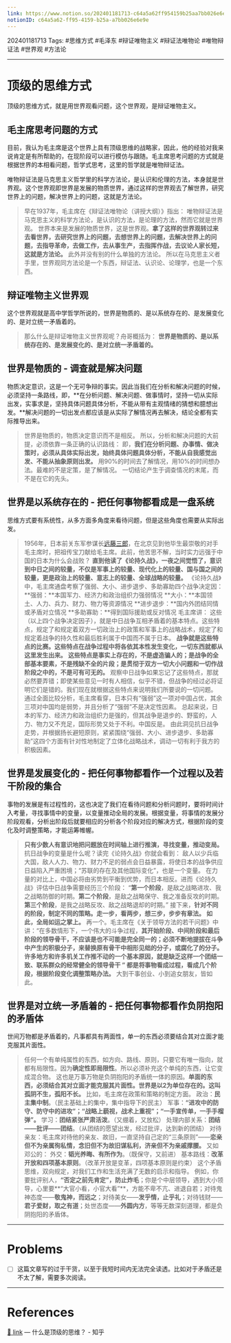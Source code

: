 ```yaml
---
link: https://www.notion.so/202401181713-c64a5a62ff954159b25aa7bb026e6e9e
notionID: c64a5a62-ff95-4159-b25a-a7bb026e6e9e
---
```

202401181713
Tags: #思维方式 #毛泽东 #辩证唯物主义 #辩证法唯物论 #唯物辩证法 #世界观 #方法论 

--- 
# 顶级的思维方式
顶级的思维方式，就是用世界观看问题，这个世界观，是辩证唯物主义。

## 毛主席思考问题的方式
目前，我认为毛主席是这个世界上具有顶级思维的战略家，因此，他的经验对我来说肯定是有所帮助的，在现阶段可以进行模仿与跟随。毛主席思考问题的方式就是根据世界的本相看问题，哲学式思考，这里的哲学就是唯物辩证法。

唯物辩证法是马克思主义哲学里的科学方法论，是认识和伦理的方法，本身就是世界观。这个世界观即世界是发展的物质世界，通过这样的世界观去了解世界，研究世界上的问题，解决世界上的问题，这就是方法论。
> 早在1937年，毛主席在《辩证法唯物论（讲授大纲）》指出：
唯物辩证法是马克思主义的科学方法论，是认识的方法，是论理的方法，然而它就是世界观。
世界本来是发展的物质世界，这是世界观。**拿了这样的世界观转过来去看世界，去研究世界上的问题，去想世界上的问题，去解决世界上的问题，去指导革命，去做工作，去从事生产，去指挥作战，去议论人家长短，这就是方法论。**
此外并没有别的什么单独的方法论。
所以在马克思主义者手里，世界观同方法论是一个东西，辩证法、认识论、论理学，也是一个东西。

## 辩证唯物主义世界观

这个世界观就是高中学哲学所说的，世界是物质的、是以系统存在的、是发展变化的、是对立统一矛盾着的。
> 那么什么是辩证唯物主义世界观呢？舟哥概括为：
**世界是物质的、是以系统存在的、是发展变化的、是对立统一矛盾着的。**

## 世界是物质的 - 调查就是解决问题
物质决定意识，这是一个无可争辩的事实。因此当我们在分析和解决问题的时候，必须坚持一条路线，即，**在分析问题、解决问题、做事情时，坚持一切从实际出发，实事求是，坚持具体问题具体分析，不能从带有主观情绪的猜想和臆想出发。**解决问题的一切出发点都应该是从实际了解情况再去解决，结论全都有实际推导出来。
> 世界是物质的，物质决定意识而不是相反。
所以，分析和解决问题的大前提，必须依靠一条正确的认识路线：
即，**我们在分析问题、办事情、做决策时，必须从具体实际出发，始终具体问题具体分析，不能从自我感觉出发、不能从抽象原则出发。**
用90%的时间去了解情况，用10%的时间想办法。最难的不是定策，是了解情况。
一切结论产生于调查情况的末尾，而不是在它的先头。

## 世界是以系统存在的 - 把任何事物都看成是一盘系统
思维方式要有系统性，从多方面多角度来看待问题，但是这些角度也需要从实际出发。
> 1956年，日本前关东军参谋长[远藤三郎](https://www.zhihu.com/search?q=%E8%BF%9C%E8%97%A4%E4%B8%89%E9%83%8E&search_source=Entity&hybrid_search_source=Entity&hybrid_search_extra=%7B%22sourceType%22%3A%22answer%22%2C%22sourceId%22%3A2750652287%7D)，在北京见到他毕生最崇敬的对手毛主席时，把祖传宝刀献给毛主席。此前，他苦思不解，当时实力远强于中国的日本为什么会战败？
**直到他读了《论持久战》，一夜之间觉悟了，意识到中日之间的较量，不仅是军事上的较量、现代化上的较量、国与国之间的较量，更是政治上的较量、意志上的较量、全球战略的较量。**
《论持久战》中，毛主席通盘考察了强弱、大小、进步退步、多助寡助四个战争决定因：
**强弱：**本国军力、经济力和政治组织力强弱情况
**大小：**本国领土、人力、兵力、财力、物力等资源情况
**进步退步：**国内外团结同情或矛盾对立情况
**多助寡助：**得到国际援助或反对情况
毛主席讲：
这些（以上四个战争决定因子），就是中日战争互相矛盾着的基本特点。这些特点，规定了和规定着双方一切政治上的政策和军事上的战略战术，规定了和规定着战争的持久性和最后胜利属于中国而不属于日本。
**战争就是这些特点的比赛。这些特点在战争过程中将各依其本性发生变化，一切东西就都从这里发生出来。**
**这些特点是事实上存在的，不是虚造骗人的；是战争的全部基本要素，不是残缺不全的片段；是贯彻于双方一切大小问题和一切作战阶段之中的，不是可有可无的。**
观察中日战争如果忘记了这些特点，那就必然要弄错；即使某些意见一时有人相信，似乎不错，但战争的经过必将证明它们是错的。我们现在就根据这些特点来说明我们所要说的一切问题。
通过全面比较分析，毛主席看穿，日本只有“强弱”这一项对中国占优，其余三项对中国均是弱势，并且分析了“强弱”不是决定性因素。
总起来说，日本的军力、经济力和政治组织力是强的，但其战争是退步的、野蛮的，人力、物力又不充足，国际形势又处于不利。中国反是。
由此洞见抗日战争走势，并根据扬长避短原则，紧紧围绕“强弱、大小、进步退步、多助寡助”这四个方面有针对性地制定了立体化战略战术，调动一切有利于我方的积极因素。

## 世界是发展变化的 - 把任何事物都看作一个过程以及若干阶段的集合
事物的发展是有过程性的，这也决定了我们在看待问题和分析问题时，要将时间计入考量，寻找事情中的变量，以变量推动全局的发展。根据变量，将事情的发展分阶段观看，分析出阶段后就要相应的分析各个阶段对应的解决方式，根据阶段的变化及时调整策略，才能运筹帷幄。
> **只有少数人有意识地把问题放在时间轴上进行推演，寻找变量，推动变局。**
抗日战争的变量是什么呢？读完《论持久战》你就会看到：
敌人以少兵临大国，敌人人力、物力、财力不足的弱点会日益暴露，将使日本的战争供应日益陷入严重困境；“苏联的存在及其他国际变化”，也是一个变量。
在力量的对比上，中国必将由劣势到平衡到优势，而日本相反。进而《论持久战》评估中日战争需要经历三个阶段：
“**第一个阶段**，是敌之战略进攻、我之战略防御的时期。**第二个阶段**，是敌之战略保守、我之准备反攻的时期。**第三个阶段**，是我之战略反攻、敌之战略退却的时期。”
接下来，**针对不同的阶段，制定不同的策略。走一步，看两步，想三步，步步有章法。**
**如此，全局如运之掌上。**
再一个。毛主席在《关于领导方法的若干问题》中讲：“在多数情形下，一个伟大的斗争过程，**其开始阶段、中间阶段和最后阶段的领导骨干，不应该是也不可能是完全同一的；必须不断地提拔在斗争中产生的积极分子，来替换原有骨干中相形见绌的分子，或腐化了的分子。**许多地方和许多机关工作推不动的一个基本原因，就是缺乏这样一个团结一致、联系群众的经常健全的领导骨干 ”
都是**将事物看成过程，看成几个阶段，根据阶段变化调整策略办法。**
大到干事创业、小到追女朋友，皆如此。

## 世界是对立统一矛盾着的 - 把任何事物都看作负阴抱阳的矛盾体
世间万物都是矛盾着的，凡事都具有两面性，单一的东西必须要结合其对立面才能克服其片面性。
> 任何一个有单纯属性的东西，如方向、路线、原则，只要它有唯一指向，就都有局限性。因为**确定性即局限性**。所以必须补充这个单纯的东西，让它变成混合物。
这也是万事万物是负阴抱阳的矛盾统一体的原因。**单面的东西，必须结合其对立面才能克服其片面性。世界是以2为单位存在的。这叫孤阴不生，孤阳不长。**
比如，毛主席在政策和策略的制定方面。
政治：**民主集中制**。（民主基础上的集中，集中指导下的民主）
军事：**“进攻中的防守、防守中的进攻”；“战略上藐视，战术上重视”；“一手宣传单，一手手榴弹”。**
学习：**团结紧张严肃活泼**。（又绷着，又放松）
处理内部关系：**团结——批评——团结**。（从团结的愿望出发，经过批评，达到新的团结）
对待亲友：毛主席对待他的亲友、故旧，一直坚持自己定的“三条原则”——**恋亲但不为亲属徇私情，念旧但不为故旧谋私利，济亲但不为亲戚撑腰。**
又如邓公的：
外交：**韬光养晦、有所作为**。（既保守，又前进）
基本路线：**改革开放和四项基本原则**。（改革开放是变革，四项基本原则是约束）
这个矛盾思维，双向规定，对我们工作和生活充满了无数的启示和指导。
例如，你要批评别人，**“否定之前先肯定”，防止炸毛**；你是个中层领导，遇到大小领导，心里要**“大官小看，小官大看”**，方能不卑不亢、进退自若；对待鬼神态度——**敬鬼神，而远之**；对待美女——**发乎情，止乎礼**；对待钱财——**君子爱财，取之有道**；处世态度——**外圆内方**，等等无数深刻道理，都是负阴抱阳的矛盾体。

---
# Problems
- [ ] 这篇文章写的过于干货，以至于我短时间内无法完全读透。比如对于矛盾还是不太了解，需要多次阅读。

---
# References
[🔗 link](https://www.zhihu.com/question/525200257/answer/2750652287?utm_psn=1730738654249783297) — 什么是顶级的思维？ - 知乎